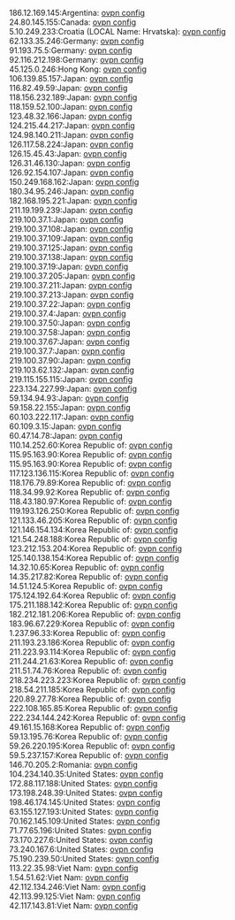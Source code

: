 186.12.169.145:Argentina: [ovpn config](vpn/186_12_169_145.ovpn)  
24.80.145.155:Canada: [ovpn config](vpn/24_80_145_155.ovpn)  
5.10.249.233:Croatia (LOCAL Name: Hrvatska): [ovpn config](vpn/5_10_249_233.ovpn)  
62.133.35.246:Germany: [ovpn config](vpn/62_133_35_246.ovpn)  
91.193.75.5:Germany: [ovpn config](vpn/91_193_75_5.ovpn)  
92.116.212.198:Germany: [ovpn config](vpn/92_116_212_198.ovpn)  
45.125.0.246:Hong Kong: [ovpn config](vpn/45_125_0_246.ovpn)  
106.139.85.157:Japan: [ovpn config](vpn/106_139_85_157.ovpn)  
116.82.49.59:Japan: [ovpn config](vpn/116_82_49_59.ovpn)  
118.156.232.189:Japan: [ovpn config](vpn/118_156_232_189.ovpn)  
118.159.52.100:Japan: [ovpn config](vpn/118_159_52_100.ovpn)  
123.48.32.166:Japan: [ovpn config](vpn/123_48_32_166.ovpn)  
124.215.44.217:Japan: [ovpn config](vpn/124_215_44_217.ovpn)  
124.98.140.211:Japan: [ovpn config](vpn/124_98_140_211.ovpn)  
126.117.58.224:Japan: [ovpn config](vpn/126_117_58_224.ovpn)  
126.15.45.43:Japan: [ovpn config](vpn/126_15_45_43.ovpn)  
126.31.46.130:Japan: [ovpn config](vpn/126_31_46_130.ovpn)  
126.92.154.107:Japan: [ovpn config](vpn/126_92_154_107.ovpn)  
150.249.168.162:Japan: [ovpn config](vpn/150_249_168_162.ovpn)  
180.34.95.246:Japan: [ovpn config](vpn/180_34_95_246.ovpn)  
182.168.195.221:Japan: [ovpn config](vpn/182_168_195_221.ovpn)  
211.19.199.239:Japan: [ovpn config](vpn/211_19_199_239.ovpn)  
219.100.37.1:Japan: [ovpn config](vpn/219_100_37_1.ovpn)  
219.100.37.108:Japan: [ovpn config](vpn/219_100_37_108.ovpn)  
219.100.37.109:Japan: [ovpn config](vpn/219_100_37_109.ovpn)  
219.100.37.125:Japan: [ovpn config](vpn/219_100_37_125.ovpn)  
219.100.37.138:Japan: [ovpn config](vpn/219_100_37_138.ovpn)  
219.100.37.19:Japan: [ovpn config](vpn/219_100_37_19.ovpn)  
219.100.37.205:Japan: [ovpn config](vpn/219_100_37_205.ovpn)  
219.100.37.211:Japan: [ovpn config](vpn/219_100_37_211.ovpn)  
219.100.37.213:Japan: [ovpn config](vpn/219_100_37_213.ovpn)  
219.100.37.22:Japan: [ovpn config](vpn/219_100_37_22.ovpn)  
219.100.37.4:Japan: [ovpn config](vpn/219_100_37_4.ovpn)  
219.100.37.50:Japan: [ovpn config](vpn/219_100_37_50.ovpn)  
219.100.37.58:Japan: [ovpn config](vpn/219_100_37_58.ovpn)  
219.100.37.67:Japan: [ovpn config](vpn/219_100_37_67.ovpn)  
219.100.37.7:Japan: [ovpn config](vpn/219_100_37_7.ovpn)  
219.100.37.90:Japan: [ovpn config](vpn/219_100_37_90.ovpn)  
219.103.62.132:Japan: [ovpn config](vpn/219_103_62_132.ovpn)  
219.115.155.115:Japan: [ovpn config](vpn/219_115_155_115.ovpn)  
223.134.227.99:Japan: [ovpn config](vpn/223_134_227_99.ovpn)  
59.134.94.93:Japan: [ovpn config](vpn/59_134_94_93.ovpn)  
59.158.22.155:Japan: [ovpn config](vpn/59_158_22_155.ovpn)  
60.103.222.117:Japan: [ovpn config](vpn/60_103_222_117.ovpn)  
60.109.3.15:Japan: [ovpn config](vpn/60_109_3_15.ovpn)  
60.47.14.78:Japan: [ovpn config](vpn/60_47_14_78.ovpn)  
110.14.252.60:Korea Republic of: [ovpn config](vpn/110_14_252_60.ovpn)  
115.95.163.90:Korea Republic of: [ovpn config](vpn/115_95_163_90.ovpn)  
115.95.163.90:Korea Republic of: [ovpn config](vpn/115_95_163_90.ovpn)  
117.123.136.115:Korea Republic of: [ovpn config](vpn/117_123_136_115.ovpn)  
118.176.79.89:Korea Republic of: [ovpn config](vpn/118_176_79_89.ovpn)  
118.34.99.92:Korea Republic of: [ovpn config](vpn/118_34_99_92.ovpn)  
118.43.180.97:Korea Republic of: [ovpn config](vpn/118_43_180_97.ovpn)  
119.193.126.250:Korea Republic of: [ovpn config](vpn/119_193_126_250.ovpn)  
121.133.46.205:Korea Republic of: [ovpn config](vpn/121_133_46_205.ovpn)  
121.146.154.134:Korea Republic of: [ovpn config](vpn/121_146_154_134.ovpn)  
121.54.248.188:Korea Republic of: [ovpn config](vpn/121_54_248_188.ovpn)  
123.212.153.204:Korea Republic of: [ovpn config](vpn/123_212_153_204.ovpn)  
125.140.138.154:Korea Republic of: [ovpn config](vpn/125_140_138_154.ovpn)  
14.32.10.65:Korea Republic of: [ovpn config](vpn/14_32_10_65.ovpn)  
14.35.217.82:Korea Republic of: [ovpn config](vpn/14_35_217_82.ovpn)  
14.51.124.5:Korea Republic of: [ovpn config](vpn/14_51_124_5.ovpn)  
175.124.192.64:Korea Republic of: [ovpn config](vpn/175_124_192_64.ovpn)  
175.211.188.142:Korea Republic of: [ovpn config](vpn/175_211_188_142.ovpn)  
182.212.181.206:Korea Republic of: [ovpn config](vpn/182_212_181_206.ovpn)  
183.96.67.229:Korea Republic of: [ovpn config](vpn/183_96_67_229.ovpn)  
1.237.96.33:Korea Republic of: [ovpn config](vpn/1_237_96_33.ovpn)  
211.193.23.186:Korea Republic of: [ovpn config](vpn/211_193_23_186.ovpn)  
211.223.93.114:Korea Republic of: [ovpn config](vpn/211_223_93_114.ovpn)  
211.244.21.63:Korea Republic of: [ovpn config](vpn/211_244_21_63.ovpn)  
211.51.74.76:Korea Republic of: [ovpn config](vpn/211_51_74_76.ovpn)  
218.234.223.223:Korea Republic of: [ovpn config](vpn/218_234_223_223.ovpn)  
218.54.211.185:Korea Republic of: [ovpn config](vpn/218_54_211_185.ovpn)  
220.89.27.78:Korea Republic of: [ovpn config](vpn/220_89_27_78.ovpn)  
222.108.165.85:Korea Republic of: [ovpn config](vpn/222_108_165_85.ovpn)  
222.234.144.242:Korea Republic of: [ovpn config](vpn/222_234_144_242.ovpn)  
49.161.15.168:Korea Republic of: [ovpn config](vpn/49_161_15_168.ovpn)  
59.13.195.76:Korea Republic of: [ovpn config](vpn/59_13_195_76.ovpn)  
59.26.220.195:Korea Republic of: [ovpn config](vpn/59_26_220_195.ovpn)  
59.5.237.157:Korea Republic of: [ovpn config](vpn/59_5_237_157.ovpn)  
146.70.205.2:Romania: [ovpn config](vpn/146_70_205_2.ovpn)  
104.234.140.35:United States: [ovpn config](vpn/104_234_140_35.ovpn)  
172.88.117.188:United States: [ovpn config](vpn/172_88_117_188.ovpn)  
173.198.248.39:United States: [ovpn config](vpn/173_198_248_39.ovpn)  
198.46.174.145:United States: [ovpn config](vpn/198_46_174_145.ovpn)  
63.155.127.193:United States: [ovpn config](vpn/63_155_127_193.ovpn)  
70.162.145.109:United States: [ovpn config](vpn/70_162_145_109.ovpn)  
71.77.65.196:United States: [ovpn config](vpn/71_77_65_196.ovpn)  
73.170.227.6:United States: [ovpn config](vpn/73_170_227_6.ovpn)  
73.240.167.6:United States: [ovpn config](vpn/73_240_167_6.ovpn)  
75.190.239.50:United States: [ovpn config](vpn/75_190_239_50.ovpn)  
113.22.35.98:Viet Nam: [ovpn config](vpn/113_22_35_98.ovpn)  
1.54.51.62:Viet Nam: [ovpn config](vpn/1_54_51_62.ovpn)  
42.112.134.246:Viet Nam: [ovpn config](vpn/42_112_134_246.ovpn)  
42.113.99.125:Viet Nam: [ovpn config](vpn/42_113_99_125.ovpn)  
42.117.143.81:Viet Nam: [ovpn config](vpn/42_117_143_81.ovpn)  
